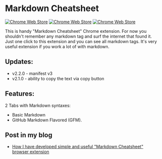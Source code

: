 # Markdown Cheatsheet

[![Chrome Web Store](https://img.shields.io/chrome-web-store/stars/hoglmefbfenoehjeblinfijldanifljm.svg?style=flat-square)](https://chrome.google.com/webstore/detail/markdown-cheatsheet/hoglmefbfenoehjeblinfijldanifljm)
[![Chrome Web Store](https://img.shields.io/chrome-web-store/users/hoglmefbfenoehjeblinfijldanifljm.svg)](https://chrome.google.com/webstore/detail/markdown-cheatsheet/hoglmefbfenoehjeblinfijldanifljm)
[![Chrome Web Store](https://img.shields.io/chrome-web-store/v/hoglmefbfenoehjeblinfijldanifljm.svg)](https://chrome.google.com/webstore/detail/markdown-cheatsheet/hoglmefbfenoehjeblinfijldanifljm)

This is handy "Markdown Cheatsheet" Chrome extension. For now you shouldn't remember any markdown tag and surf the internet that found it. Just one click to this extension and you can see all markdown tags. It's very useful extension if you work a lot of with markdown. 

## Updates:

* v2.2.0 - manifest v3
* v2.1.0 - ability to copy the text via copy button

## Features:

2 Tabs with Markdown syntaxes:

  * Basic Markdown
  * GitHub Markdown Flavored (GFM).

## Post in my blog

* [How I have developed simple and useful "Markdown Cheatsheet" browser extension](https://alfilatov.com/posts/how-i-have-developed-simple-and-useful-markdown-cheatsheet-browser-extension/)
